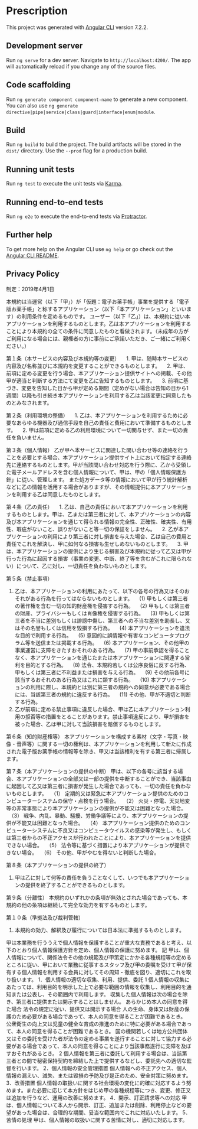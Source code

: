 # Prescription

This project was generated with [Angular CLI](https://github.com/angular/angular-cli) version 7.2.2.

## Development server

Run `ng serve` for a dev server. Navigate to `http://localhost:4200/`. The app will automatically reload if you change any of the source files.

## Code scaffolding

Run `ng generate component component-name` to generate a new component. You can also use `ng generate directive|pipe|service|class|guard|interface|enum|module`.

## Build

Run `ng build` to build the project. The build artifacts will be stored in the `dist/` directory. Use the `--prod` flag for a production build.

## Running unit tests

Run `ng test` to execute the unit tests via [Karma](https://karma-runner.github.io).

## Running end-to-end tests

Run `ng e2e` to execute the end-to-end tests via [Protractor](http://www.protractortest.org/).

## Further help

To get more help on the Angular CLI use `ng help` or go check out the [Angular CLI README](https://github.com/angular/angular-cli/blob/master/README.md).

## Privacy Policy

制定：2019年4月1日

本規約は当運営（以下「甲」）が「仮題：電子お薬手帳」事業を提供する「電子版お薬手帳」と称するアプリケーション（以下「本アプリケーション」といいます）の利用条件を定めるものです。 ユーザー（以下「乙」）は、本規約に従い本アプリケーションを利用するものとします。乙は本アプリケーションを利用することにより本規約の全ての条件に同意したものと看做されます。（未成年の方がご利用になる場合には、親権者の方に事前にご承諾いただき、ご一緒にご利用ください。）

第１条（本サービスの内容及び本規約等の変更）
　1. 甲は、随時本サービスの内容及び名称並びに本規約を変更することができるものとします。
　2. 甲は、前項に定める変更を行う場合、本アプリケーション提供サイトへの掲載、その他甲が適当と判断する方法にて変更を乙に告知するものとします。
　3. 前項に基づき、変更を告知した日から甲が定める期間（定めがない場合は告知の日から1週間）以降も引き続き本アプリケーションを利用する乙は当該変更に同意したものとみなされます。

第２条（利用環境の整備）
　1. 乙は、本アプリケーションを利用するために必要なあらゆる機器及び通信手段を自己の責任と費用において準備するものとします。 
　2. 甲は前項に定める乙の利用環境について一切関与せず、また一切の責任を負いません。 

第３条（個人情報）
乙が甲へ本サービスに関連した問い合わせ等の連絡を行うことを必要とする場合、本アプリケーション提供サイト上において指定する連絡先に連絡するものとします。甲が当該問い合わせ対応を行う際に、乙から受領した電子メールアドレスを含む個人情報について、甲は、甲の「個人情報保護方針」に従い、管理します。 また処方データ等の情報において甲が行う統計解析などに乙の情報を活用する場合がありますが、その情報提供に本アプリケーションを利用する乙は同意したものとします。

第４条（乙の責任）
　1. 乙は、自己の責任において本アプリケーションを利用するものとします。甲は、乙または第三者に対して、本アプリケーションの内容及び本アプリケーションを通じて得られる情報の完全性、正確性、確実性、有用性、瑕疵がないこと、誤りがないこと等一切の保証をしません。
　2. 乙が本アプリケーションの利用により第三者に対し損害を与えた場合、乙は自己の費用と責任でこれを解決し、甲に如何なる損害も生ぜしめないものとします。
　3. 甲は、本アプリケーションの提供により生じる損害及び本規約に従って乙又は甲が行った行為に起因する損害（事業の変更、中断、終了等を含むがこれに限られない）について、乙に対し、一切責任を負わないものとします。 

第５条（禁止事項）
1. 乙は、本アプリケーションの利用にあたって、以下の各号の行為又はそのおそれがある行為を行ってはならないものとします。
　(1) 甲もしくは第三者の著作権を含む一切の知的財産権を侵害する行為。
　(2) 甲もしくは第三者の財産、プライバシーもしくは肖像権を侵害する行為。
　(3) 甲もしくは第三者を不当に差別もしくは誹謗中傷し、第三者への不当な差別を助長し、又はその名誉もしくは信用を毀損する行為。
　(4) 本アプリケーションを違法な目的で利用する行為。
　(5) 意図的に誤情報や有害なコンピュータプログラム等を送信または掲載する行為。
　(6) 本アプリケーション、その他甲の事業運営に支障をきたすおそれのある行為。
　(7) 甲の事前承認を得ることなく、本アプリケーションを通じたまたは本アプリケーションに関連する営利を目的とする行為。
　(8) 法令、本規約若しくは公序良俗に反する行為、甲もしくは第三者に不利益または損害を与える行為。
　(9) その他前各号に該当するおそれのある行為又はこれに類する行為。
　(10) 本アプリケーションの利用に際し、本規約とは別に第三者の規約への同意が必要である場合には、当該第三者の規約に違反する行為。
　(11) その他、甲が不適切と判断する行為。
2. 乙が前項に定める禁止事項に違反した場合、甲は乙に本アプリケーション利用の拒否等の措置をとることがあります。禁止事項違反により、甲が損害を被った場合、乙は甲に対して当該損害を賠償するものとします。 

第６条（知的財産権等）
本アプリケーションを構成する素材（文字・写真・映像・音声等）に関する一切の権利は、本アプリケーションを利用して新たに作成された電子版お薬手帳の情報等を除き、甲又は当該権利を有する第三者に帰属します。 

第７条（本アプリケーションの提供の中断）
甲は、以下の各号に該当する場合、本アプリケーションの全部又は一部の提供を中断することができ、当該事由に起因して乙又は第三者に損害が発生した場合であっても、一切の責任を負わないものとします。
　（1） 定期的又は緊急に本アプリケーション提供のためのコンピューターシステムの保守・点検を行う場合。
　（2） 火災・停電、天災地変等の非常事態により本アプリケーションの提供が不能又は困難となった場合。
　（3） 戦争、内乱、暴動、騒擾、労働争議等により、本アプリケーションの提供が不能又は困難となった場合。
　（4） 本アプリケーション提供のためのコンピューターシステムに不良又はコンピュータウイルスの感染等が発生し、もしくは第三者からの不正アクセスが行われたことにより、本アプリケーションを提供できない場合。
　（5） 法令等に基づく措置により本アプリケーションが提供できない場合。
　（6） その他、甲がやむを得ないと判断した場合。

第８条（本アプリケーションの提供の終了）
1. 甲は乙に対して何等の責任を負うことなくして、いつでも本アプリケーションの提供を終了することができるものとします。 

第９条（分離性）
本規約のいずれかの条項が無効とされた場合であっても、本規約の他の条項は継続して完全な効力を有するものとします。

第１０条（準拠法及び裁判管轄）
1. 本規約の効力、解釈及び履行については日本法に準拠するものとします。 

甲は本業務を行ううえで個人情報を保護することが重大な責務であると考え、以下のとおり個人情報保護方針を定め、個人情報の保護に努めます。
記
甲は、個人情報について、関係法令その他の規範及び甲策定にかかる各種規程等の定めるところに従い、甲において業務に従事するスタッフ及び甲の委嘱を受けて甲が保有する個人情報を利用する会員に対してその周知・徹底を図り、適切にこれを取り扱います。
1．個人情報の適切な収集、利用、提供、委託
1 個人情報の収集にあたっては、利用目的を明示した上で必要な範囲の情報を収集し、利用目的を通知または公表し、その範囲内で利用します。 収集した個人情報は次の場合を除き、第三者に提供または開示することはしません。
あらかじめ本人の同意を得た場合
法令の規定に従い、提供又は開示する場合
人の生命、身体又は財産の保護のため必要がある場合であって、本人の同意を得ることが困難であるとき。
公衆衛生の向上又は児童の健全な育成の推進のために特に必要がある場合であって、本人の同意を得ることが困難であるとき。
 国の機関若しくは地方公共団体又はその委託を受けた者が法令の定める事業を遂行することに対して協力する必要がある場合であって、本人の同意を得ることにより当該事務遂行に支障を及ぼすおそれがあるとき。
2 個人情報を第三者に委託して利用する場合は、当該第三者との間で秘密保持契約を締結した上で提供するなどし、委託先への適切な監督を行います。
2．個人情報の安全管理措置
個人情報への不正アクセス、個人情報の漏えい、滅失、または毀損の予防及び是正のため、安全対策に努めます。
3．改善措置
個人情報の取扱いに関する社会環境の変化に的確に対応するよう努めます。また必要に応じて本方針をはじめ甲の各種規程等につき、変更、修正又は追加を行うなど、運用の改善に努めます。
4．開示、訂正請求等への対応
甲は、個人情報について本人から開示、訂正、追加または削除、利用停止などの要望があった場合は、合理的な期間、妥当な範囲内でこれに対応いたします。
5．苦情の処理
甲は、個人情報の取扱いに関する苦情に対し、適切に対応します。
